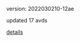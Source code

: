 version: 2022030210-12ae

updated 17 avds

[details](https://github.com/0x74f917491bfa7ebfa379/ali_avd_db/blob/master/change_log/2022/03/02/10/12ae.txt)
